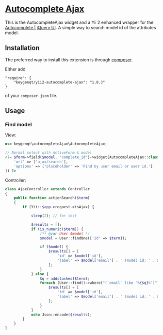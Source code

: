 [Autocomplete Ajax](http://keygenqt.com/work/yii2-autocomplete-ajax)
===================

This is the AutocompleteAjax widget and a Yii 2 enhanced wrapper for the [Autocomplete | jQuery UI](https://jqueryui.com/autocomplete/). A simple way to search model id of the attributes model.

## Installation

The preferred way to install this extension is through [composer](http://getcomposer.org/download/).

Either add

```
"require": {
    "keygenqt/yii2-autocomplete-ajax": "1.0.3"
}
```

of your `composer.json` file.

## Usage

### Find model

View:

```php
use keygenqt\autocompleteAjax\AutocompleteAjax;

// Normal select with ActiveForm & model
<?= $form->field($model, 'complete_id')->widget(AutocompleteAjax::class, [
    'url' => ['ajax/search'],
    'options' => ['placeholder' => 'Find by user email or user id.']
]) ?>
```

Controller:

```php
class AjaxController extends Controller
{
    public function actionSearch($term)
    {
        if (Yii::$app->request->isAjax) {

            sleep(2); // for test

            $results = [];
            if (is_numeric($term)) {
                /** @var User $model */
                $model = User::findOne(['id' => $term]);

                if ($model) {
                    $results[] = [
                        'id' => $model['id'],
                        'label' => $model['email'] . ' (model id: ' . $model['id'] . ')',
                    ];
                }
            } else {
                $q = addslashes($term);
                foreach (User::find()->where("(`email` like '%{$q}%')")->all() as $model) {
                    $results[] = [
                        'id' => $model['id'],
                        'label' => $model['email'] . ' (model id: ' . $model['id'] . ')',
                    ];
                }
            }
            echo Json::encode($results);
        }
    }
}
```